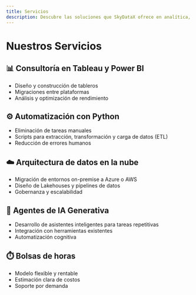 ```yaml
---
title: Servicios
description: Descubre las soluciones que SkyDataX ofrece en analítica, automatización e inteligencia artificial.
---
```


# Nuestros Servicios

## 📊 Consultoría en Tableau y Power BI
- Diseño y construcción de tableros
- Migraciones entre plataformas
- Análisis y optimización de rendimiento

## ⚙️ Automatización con Python
- Eliminación de tareas manuales
- Scripts para extracción, transformación y carga de datos (ETL)
- Reducción de errores humanos

## ☁️ Arquitectura de datos en la nube
- Migración de entornos on-premise a Azure o AWS
- Diseño de Lakehouses y pipelines de datos
- Gobernanza y escalabilidad

## 🤖 Agentes de IA Generativa
- Desarrollo de asistentes inteligentes para tareas repetitivas
- Integración con herramientas existentes
- Automatización cognitiva

## ⏱️ Bolsas de horas
- Modelo flexible y rentable
- Estimación clara de costos
- Soporte por demanda

